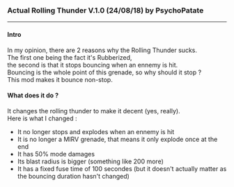 ### Actual Rolling Thunder V.1.0 (24/08/18) by PsychoPatate
---

#### Intro

In my opinion, there are 2 reasons why the Rolling Thunder sucks.  
The first one being the fact it's Rubberized,  
the second is that it stops bouncing when an ennemy is hit.  
Bouncing is the whole point of this grenade, so why should it stop ?  
This mod makes it bounce non-stop.

#### What does it do ?

It changes the rolling thunder to make it decent (yes, really).  
Here is what I changed :
- It no longer stops and explodes when an ennemy is hit
- It is no longer a MIRV grenade, that means it only explode once at the end
- It has 50% mode damages
- Its blast radius is bigger (something like 200 more)
- It has a fixed fuse time of 100 secondes (but it doesn't actually matter as the bouncing duration hasn't changed)
